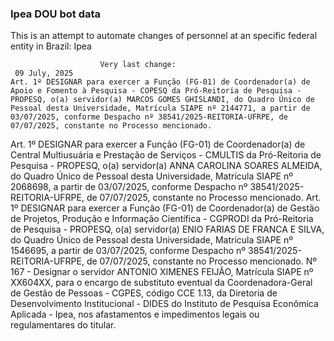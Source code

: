  ### Ipea DOU bot data
 This is an attempt to automate changes of personnel at an specific federal entity in Brazil: Ipea
 
                        Very last change: 
 	 09 July, 2025
	Art. 1º DESIGNAR para exercer a Função (FG-01) de Coordenador(a) de Apoio e Fomento à Pesquisa - COPESQ da Pró-Reitoria de Pesquisa - PROPESQ, o(a) servidor(a) MARCOS GOMES GHISLANDI, do Quadro Único de Pessoal desta Universidade, Matrícula SIAPE nº 2144771, a partir de 03/07/2025, conforme Despacho nº 38541/2025-REITORIA-UFRPE, de 07/07/2025, constante no Processo mencionado.
Art. 1º DESIGNAR para exercer a Função (FG-01) de Coordenador(a) de Central Multiusuária e Prestação de Serviços - CMULTIS da Pró-Reitoria de Pesquisa - PROPESQ, o(a) servidor(a) ANNA CAROLINA SOARES ALMEIDA, do Quadro Único de Pessoal desta Universidade, Matrícula SIAPE nº 2068698, a partir de 03/07/2025, conforme Despacho nº 38541/2025-REITORIA-UFRPE, de 07/07/2025, constante no Processo mencionado.
Art. 1º DESIGNAR para exercer a Função (FG-01) de Coordenador(a) de Gestão de Projetos, Produção e Informação Científica - CGPRODI da Pró-Reitoria de Pesquisa - PROPESQ, o(a) servidor(a) ENIO FARIAS DE FRANCA E SILVA, do Quadro Único de Pessoal desta Universidade, Matrícula SIAPE nº 1546695, a partir de 03/07/2025, conforme Despacho nº 38541/2025-REITORIA-UFRPE, de 07/07/2025, constante no Processo mencionado.
Nº 167 - Designar o servidor ANTONIO XIMENES FEIJÃO, Matrícula SIAPE nº XX604XX, para o encargo de substituto eventual da Coordenadora-Geral de Gestão de Pessoas - CGPES, código CCE 1.13, da Diretoria de Desenvolvimento Institucional - DIDES do Instituto de Pesquisa Econômica Aplicada - Ipea, nos afastamentos e impedimentos legais ou regulamentares do titular.
